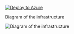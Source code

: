 [![Deploy to Azure](https://aka.ms/deploytoazurebutton)](https://portal.azure.com/#create/Microsoft.Template/uri/https%3A%2F%2Fraw.githubusercontent.com%2Fjimgodden%2FAzure_Networking_Labs%2Fmain%2FAGC_Deployment%2Fsrc%2Fmain.json)


Diagram of the infrastructure

![Diagram of the infrastructure](diagram.drawio.png)
